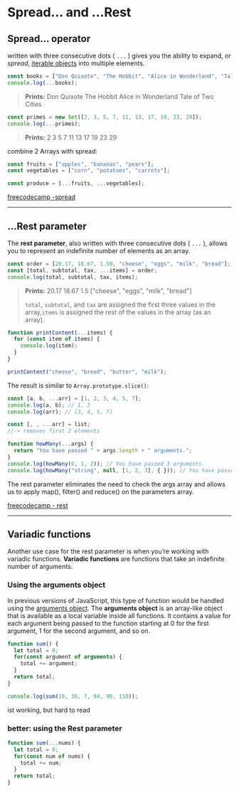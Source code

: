 # Spread... and ...Rest

## Spread... operator

written with three consecutive dots ( `...` ) gives you the ability to expand, or *spread*, [iterable objects](https://developer.mozilla.org/en-US/docs/Web/JavaScript/Guide/Iterators_and_Generators#Iterators) into multiple elements.

```js
const books = ["Don Quixote", "The Hobbit", "Alice in Wonderland", "Tale of Two Cities"];
console.log(...books);
```

> **Prints:** Don Quixote The Hobbit Alice in Wonderland Tale of Two Cities

```js
const primes = new Set([2, 3, 5, 7, 11, 13, 17, 19, 23, 29]);
console.log(...primes);
```

> **Prints:** 2 3 5 7 11 13 17 19 23 29

combine 2 Arrays with spread:

```js
const fruits = ["apples", "bananas", "pears"];
const vegetables = ["corn", "potatoes", "carrots"];

const produce = [...fruits, ...vegetables];
```

[freecodecamp -spread](https://www.freecodecamp.org/learn/javascript-algorithms-and-data-structures/es6/use-the-spread-operator-to-evaluate-arrays-in-place	)

------

## ...Rest parameter

The **rest parameter**, also written with three consecutive dots ( `...` ), allows you to represent an indefinite number of elements as an array. 

```js
const order = [20.17, 18.67, 1.50, "cheese", "eggs", "milk", "bread"];
const [total, subtotal, tax, ...items] = order;
console.log(total, subtotal, tax, items);
```

> **Prints:** 20.17 18.67 1.5 ["cheese", "eggs", "milk", "bread"]
>
> `total`, `subtotal`, and `tax` are assigned the first three values in the array,`items` is assigned the *rest* of the values in the array (as an array).



```js
function printContent(...items) {
  for (const item of items) {
    console.log(item);
  }
}

printContent("cheese", "bread", "butter", "milk");
```

The result is similar to `Array.prototype.slice()`:

```js
const [a, b, ...arr] = [1, 2, 3, 4, 5, 7];
console.log(a, b); // 1, 2
console.log(arr); // [3, 4, 5, 7]

const [, , ...arr] = list;
//-> removes first 2 elements
```

```js
function howMany(...args) {
  return "You have passed " + args.length + " arguments.";
}
console.log(howMany(0, 1, 2)); // You have passed 3 arguments.
console.log(howMany("string", null, [1, 2, 3], { })); // You have passed 4 arguments.
```

The rest parameter eliminates the need to check the args array and allows us to apply map(), filter() and reduce() on the parameters array.

[freecodecamp - rest](https://www.freecodecamp.org/learn/javascript-algorithms-and-data-structures/es6/use-the-rest-parameter-with-function-parameters	)

------
## Variadic functions

Another use case for the rest parameter is when you’re working with variadic functions. **Variadic functions** are functions that take an indefinite number of arguments.

### Using the arguments object

In previous versions of JavaScript, this type of function would be handled using the [arguments object](https://developer.mozilla.org/en-US/docs/Web/JavaScript/Reference/Functions/arguments). The **arguments object** is an array-like object that is available as a local variable inside all functions. It contains a value for each argument being passed to the function starting at 0 for the first argument, 1 for the second argument, and so on.

```js
function sum() {
  let total = 0;  
  for(const argument of arguments) {
    total += argument;
  }
  return total;
}

console.log(sum(10, 36, 7, 84, 90, 110));
```

ist working, but hard to read

### better: using the Rest parameter

```js
function sum(...nums) {
  let total = 0;  
  for(const num of nums) {
    total += num;
  }
  return total;
}
```


